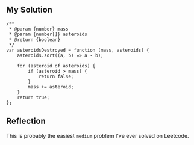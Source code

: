 ## My Solution

```
/**
 * @param {number} mass
 * @param {number[]} asteroids
 * @return {boolean}
 */
var asteroidsDestroyed = function (mass, asteroids) {
    asteroids.sort((a, b) => a - b);

    for (asteroid of asteroids) {
        if (asteroid > mass) {
            return false;
        }
        mass += asteroid;
    }
    return true;
};

```

## Reflection

This is probably the easiest `medium` problem I've ever solved on Leetcode.
